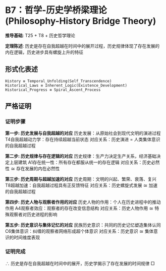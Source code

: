 # B7：哲学-历史学桥梁理论 (Philosophy-History Bridge Theory)

**推导基础**: T25 + T8 + 历史哲学理论

**定理陈述**: 历史是存在自我超越在时间中的展开过程，历史规律体现了存在发展的内在逻辑，历史进步具有螺旋上升的特征

## 形式化表述
```
History ≡ Temporal_Unfolding(Self_Transcendence)
Historical_Laws ≡ Inherent_Logic(Existence_Development)
Historical_Progress ≡ Spiral_Ascent_Process
```

## 严格证明

### 证明步骤

**第一步: 历史发展与自我超越的对应**
历史发展：从原始社会到现代文明的演进过程
T4自我超越动力学：存在持续超越当前状态
对应关系：历史演进 = 人类集体意识的自我超越过程

**第二步: 历史规律与存在逻辑的对应**
历史规律：生产力决定生产关系，经济基础决定上层建筑
A1存在统一性：所有存在都服从统一的存在逻辑
对应关系：历史必然性 ≅ 存在发展的内在必然性

**第三步: 历史周期与超越加速的对应**
历史周期：文明的兴起、繁荣、衰落、复兴
T8超越加速：自我超越过程具有正反馈特征
对应关系：历史螺旋式发展 ≅ 加速的自我超越过程

**第四步: 历史人物与观察者作用的对应**
历史人物的作用：个人在历史进程中的推动作用
A4观察者效应：观察者的存在改变信息结构
对应关系：历史人物作用 ≅ 特殊观察者对历史进程的影响

**第五步: 历史意识与集体记忆的对应**
民族历史意识：共同的历史记忆塑造集体认同
C6集体意识：纠缠的观察者网络形成超个体意识
对应关系：历史意识 ≅ 集体意识的时间维度表现

### 证明完成
∴ 历史是存在自我超越在时间中的展开，历史学揭示了存在发展的时间规律 □